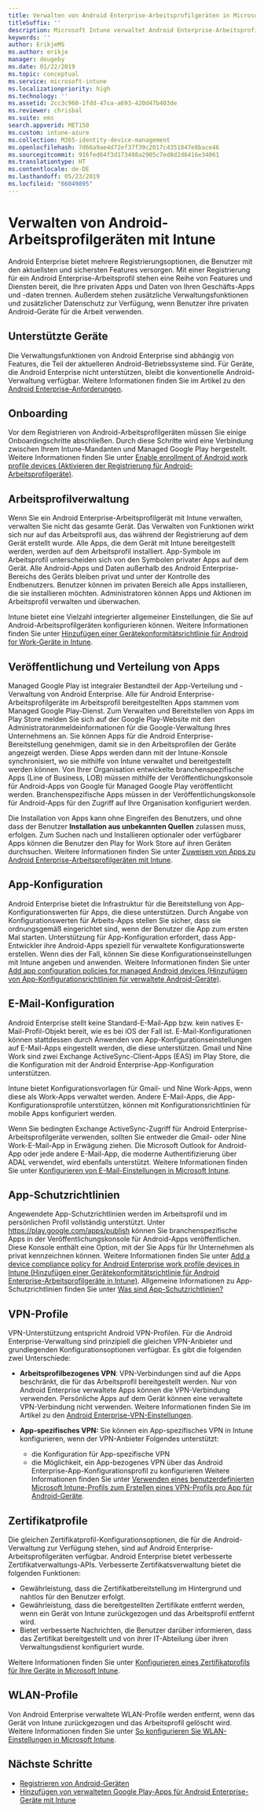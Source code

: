 ```yaml
---
title: Verwalten von Android Enterprise-Arbeitsprofilgeräten in Microsoft Intune
titleSuffix: ''
description: Microsoft Intune verwaltet Android Enterprise-Arbeitsprofilgeräte, um zusätzliche Verwaltungsfunktionen und zusätzlichen Datenschutz zu bieten, wenn Benutzer ihre privaten Android-Geräte für die Arbeit verwenden.
keywords: ''
author: ErikjeMS
ms.author: erikje
manager: dougeby
ms.date: 01/22/2019
ms.topic: conceptual
ms.service: microsoft-intune
ms.localizationpriority: high
ms.technology: ''
ms.assetid: 2cc3c960-1fdd-47ca-a693-420d47b403de
ms.reviewer: chrisbal
ms.suite: ems
search.appverid: MET150
ms.custom: intune-azure
ms.collection: M365-identity-device-management
ms.openlocfilehash: 7d66a9ae4d72ef37f39c2017c4351847e8bace46
ms.sourcegitcommit: 916fed64f3d173498a2905c7ed8d2d6416e34061
ms.translationtype: HT
ms.contentlocale: de-DE
ms.lasthandoff: 05/23/2019
ms.locfileid: "66049895"
---
```

# <a name="manage-android-work-profile-devices-with-intune"></a>Verwalten von Android-Arbeitsprofilgeräten mit Intune

Android Enterprise bietet mehrere Registrierungsoptionen, die Benutzer mit den aktuellsten und sichersten Features versorgen. Mit einer Registrierung für ein Android Enterprise-Arbeitsprofil stehen eine Reihe von Features und Diensten bereit, die Ihre privaten Apps und Daten von Ihren Geschäfts-Apps und -daten trennen. Außerdem stehen zusätzliche Verwaltungsfunktionen und zusätzlicher Datenschutz zur Verfügung, wenn Benutzer ihre privaten Android-Geräte für die Arbeit verwenden. 

## <a name="supported-devices"></a>Unterstützte Geräte

Die Verwaltungsfunktionen von Android Enterprise sind abhängig von Features, die Teil der aktuelleren Android-Betriebssysteme sind. Für Geräte, die Android Enterprise nicht unterstützen, bleibt die konventionelle Android-Verwaltung verfügbar. Weitere Informationen finden Sie im Artikel zu den [Android Enterprise-Anforderungen](https://support.google.com/work/android/answer/6174145?hl=en&ref_topic=6151012).

## <a name="onboarding"></a>Onboarding

Vor dem Registrieren von Android-Arbeitsprofilgeräten müssen Sie einige Onboardingschritte abschließen. Durch diese Schritte wird eine Verbindung zwischen Ihrem Intune-Mandanten und Managed Google Play hergestellt. Weitere Informationen finden Sie unter [Enable enrollment of Android work profile devices (Aktivieren der Registrierung für Android-Arbeitsprofilgeräte)](android-work-profile-enroll.md).

## <a name="work-profile-management"></a>Arbeitsprofilverwaltung

Wenn Sie ein Android Enterprise-Arbeitsprofilgerät mit Intune verwalten, verwalten Sie nicht das gesamte Gerät. Das Verwalten von Funktionen wirkt sich nur auf das Arbeitsprofil aus, das während der Registrierung auf dem Gerät erstellt wurde. Alle Apps, die dem Gerät mit Intune bereitgestellt werden, werden auf dem Arbeitsprofil installiert. App-Symbole im Arbeitsprofil unterscheiden sich von den Symbolen privater Apps auf dem Gerät. Alle Android-Apps und Daten außerhalb des Android Enterprise-Bereichs des Geräts bleiben privat und unter der Kontrolle des Endbenutzers. Benutzer können im privaten Bereich alle Apps installieren, die sie installieren möchten. Administratoren können Apps und Aktionen im Arbeitsprofil verwalten und überwachen.

Intune bietet eine Vielzahl integrierter allgemeiner Einstellungen, die Sie auf Android-Arbeitsprofilgeräten konfigurieren können. Weitere Informationen finden Sie unter [Hinzufügen einer Gerätekonformitätsrichtlinie für Android for Work-Geräte in Intune](compliance-policy-create-android-for-work.md).

## <a name="app-publishing-and-distribution"></a>Veröffentlichung und Verteilung von Apps

Managed Google Play ist integraler Bestandteil der App-Verteilung und -Verwaltung von Android Enterprise. Alle für Android Enterprise-Arbeitsprofilgeräte im Arbeitsprofil bereitgestellten Apps stammen vom Managed Google Play-Dienst. Zum Verwalten und Bereitstellen von Apps im Play Store melden Sie sich auf der Google Play-Website mit den Administratoranmeldeinformationen für die Google-Verwaltung Ihres Unternehmens an. Sie können Apps für die Android Enterprise-Bereitstellung genehmigen, damit sie in den Arbeitsprofilen der Geräte angezeigt werden. Diese Apps werden dann mit der Intune-Konsole synchronisiert, wo sie mithilfe von Intune verwaltet und bereitgestellt werden können. Von Ihrer Organisation entwickelte branchenspezifische Apps (Line of Business, LOB) müssen mithilfe der Veröffentlichungskonsole für Android-Apps von Google für Managed Google Play veröffentlicht werden. Branchenspezifische Apps müssen in der Veröffentlichungskonsole für Android-Apps für den Zugriff auf Ihre Organisation konfiguriert werden.

Die Installation von Apps kann ohne Eingreifen des Benutzers, und ohne dass der Benutzer **Installation aus unbekannten Quellen** zulassen muss, erfolgen. Zum Suchen nach und Installieren optionaler oder verfügbarer Apps können die Benutzer den Play for Work Store auf ihren Geräten durchsuchen. Weitere Informationen finden Sie unter [Zuweisen von Apps zu Android Enterprise-Arbeitsprofilgeräten mit Intune](apps-add-android-for-work.md).

## <a name="app-configuration"></a>App-Konfiguration

Android Enterprise bietet die Infrastruktur für die Bereitstellung von App-Konfigurationswerten für Apps, die diese unterstützen. Durch Angabe von Konfigurationswerten für Arbeits-Apps stellen Sie sicher, dass sie ordnungsgemäß eingerichtet sind, wenn der Benutzer die App zum ersten Mal starten. Unterstützung für App-Konfiguration erfordert, dass App-Entwickler ihre Android-Apps speziell für verwaltete Konfigurationswerte erstellen. Wenn dies der Fall, können Sie diese Konfigurationseinstellungen mit Intune angeben und anwenden. Weitere Informationen finden Sie unter [Add app configuration policies for managed Android devices (Hinzufügen von App-Konfigurationsrichtlinien für verwaltete Android-Geräte)](app-configuration-policies-use-android.md).

## <a name="email-configuration"></a>E-Mail-Konfiguration

Android Enterprise stellt keine Standard-E-Mail-App bzw. kein natives E-Mail-Profil-Objekt bereit, wie es bei iOS der Fall ist. E-Mail-Konfigurationen können stattdessen durch Anwenden von App-Konfigurationseinstellungen auf E-Mail-Apps eingestellt werden, die diese unterstützen. Gmail und Nine Work sind zwei Exchange ActiveSync-Client-Apps (EAS) im Play Store, die die Konfiguration mit der Android Enterprise-App-Konfiguration unterstützen.

Intune bietet Konfigurationsvorlagen für Gmail- und Nine Work-Apps, wenn diese als Work-Apps verwaltet werden. Andere E-Mail-Apps, die App-Konfigurationsprofile unterstützen, können mit Konfigurationsrichtlinien für mobile Apps konfiguriert werden.

Wenn Sie bedingten Exchange ActiveSync-Zugriff für Android Enterprise-Arbeitsprofilgeräte verwenden, sollten Sie entweder die Gmail- oder Nine Work-E-Mail-App in Erwägung ziehen. Die Microsoft Outlook for Android-App oder jede andere E-Mail-App, die moderne Authentifizierung über ADAL verwendet, wird ebenfalls unterstützt. Weitere Informationen finden Sie unter [Konfigurieren von E-Mail-Einstellungen in Microsoft Intune](email-settings-configure.md).

## <a name="app-protection-policies"></a>App-Schutzrichtlinien

Angewendete App-Schutzrichtlinien werden im Arbeitsprofil und im persönlichen Profil vollständig unterstützt. Unter https://play.google.com/apps/publish können Sie branchenspezifische Apps in der Veröffentlichungskonsole für Android-Apps veröffentlichen. Diese Konsole enthält eine Option, mit der Sie Apps für Ihr Unternehmen als privat kennzeichnen können. Weitere Informationen finden Sie unter [Add a device compliance policy for Android Enterprise work profile devices in Intune (Hinzufügen einer Gerätekonformitätsrichtlinie für Android Enterprise-Arbeitsprofilgeräte in Intune)](compliance-policy-create-android-for-work.md). Allgemeine Informationen zu App-Schutzrichtlinien finden Sie unter [Was sind App-Schutzrichtlinien?](app-protection-policy.md)

## <a name="vpn-profiles"></a>VPN-Profile

VPN-Unterstützung entspricht Android VPN-Profilen. Für die Android Enterprise-Verwaltung sind prinzipiell die gleichen VPN-Anbieter und grundlegenden Konfigurationsoptionen verfügbar. Es gibt die folgenden zwei Unterschiede:

-  **Arbeitsprofilbezogenes VPN**: VPN-Verbindungen sind auf die Apps beschränkt, die für das Arbeitsprofil bereitgestellt werden. Nur von Android Enterprise verwaltete Apps können die VPN-Verbindung verwenden. Persönliche Apps auf dem Gerät können eine verwaltete VPN-Verbindung nicht verwenden. Weitere Informationen finden Sie im Artikel zu den [Android Enterprise-VPN-Einstellungen](vpn-settings-android.md#android-enterprise-vpn-settings).

-  **App-spezifisches VPN:** Sie können ein App-spezifisches VPN in Intune konfigurieren, wenn der VPN-Anbieter Folgendes unterstützt:
    - die Konfiguration für App-spezifische VPN
    - die Möglichkeit, ein App-bezogenes VPN über das Android Enterprise-App-Konfigurationsprofil zu konfigurieren
    Weitere Informationen finden Sie unter [Verwenden eines benutzerdefinierten Microsoft Intune-Profils zum Erstellen eines VPN-Profils pro App für Android-Geräte](android-pulse-secure-per-app-vpn.md).

## <a name="certificate-profiles"></a>Zertifikatprofile

Die gleichen Zertifikatprofil-Konfigurationsoptionen, die für die Android-Verwaltung zur Verfügung stehen, sind auf Android Enterprise-Arbeitsprofilgeräten verfügbar. Android Enterprise bietet verbesserte Zertifikatverwaltungs-APIs. Verbesserte Zertifikatsverwaltung bietet die folgenden Funktionen:

-  Gewährleistung, dass die Zertifikatbereitstellung im Hintergrund und nahtlos für den Benutzer erfolgt.
-  Gewährleistung, dass die bereitgestellten Zertifikate entfernt werden, wenn ein Gerät von Intune zurückgezogen und das Arbeitsprofil entfernt wird.
-  Bietet verbesserte Nachrichten, die Benutzer darüber informieren, dass das Zertifikat bereitgestellt und von ihrer IT-Abteilung über ihren Verwaltungsdienst konfiguriert wurde.

Weitere Informationen finden Sie unter [Konfigurieren eines Zertifikatprofils für Ihre Geräte in Microsoft Intune](certificates-configure.md).

## <a name="wi-fi-profiles"></a>WLAN-Profile

Von Android Enterprise verwaltete WLAN-Profile werden entfernt, wenn das Gerät von Intune zurückgezogen und das Arbeitsprofil gelöscht wird. Weitere Informationen finden Sie unter [So konfigurieren Sie WLAN-Einstellungen in Microsoft Intune](wi-fi-settings-configure.md).

## <a name="next-steps"></a>Nächste Schritte
- [Registrieren von Android-Geräten](android-enroll.md)
- [Hinzufügen von verwalteten Google Play-Apps für Android Enterprise-Geräte mit Intune](apps-add-android-for-work.md)

